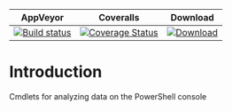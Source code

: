 | AppVeyor | Coveralls | Download |
| :------: | :-------: | :------: |
| [![Build status](https://ci.appveyor.com/api/projects/status/e56ra8c3q1jtc19o?svg=true)](https://ci.appveyor.com/project/nicholasdille/powershell-statistics) | [![Coverage Status](https://coveralls.io/repos/github/nicholasdille/PowerShell-Statistics/badge.svg?branch=master)](https://coveralls.io/github/nicholasdille/PowerShell-Statistics?branch=master) | [![Download](https://img.shields.io/badge/powershellgallery-Statistics-blue.svg)](https://www.powershellgallery.com/packages/Statistics/)

# Introduction

Cmdlets for analyzing data on the PowerShell console